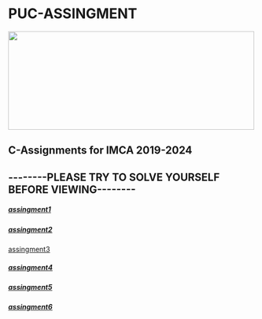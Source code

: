 <html> 
<h1>PUC-ASSINGMENT</h1>
<body>  
<img src="http://edlibre.com/wp-content/uploads/CProgrammingandDataStructures_1438585513.jpg"height="200"width="500">  
<h2>C-Assignments for IMCA 2019-2024</h2>
<h2>--------PLEASE TRY TO SOLVE YOURSELF BEFORE VIEWING--------</h2>
<h5><a href="https://github.com/chandrakant100/PUC-Assignment/tree/master/assingment1">assingment1</a></h5>
  <h5><a href="https://github.com/chandrakant100/PUC-Assignment/tree/master/assingment1">assingment2</a></h5
  <h5><a href="https://github.com/chandrakant100/PUC-Assignment/tree/master/assingment1">assingment3</a></h5>
  <h5><a href="https://github.com/chandrakant100/PUC-Assignment/tree/master/assingment1">assingment4</a></h5>
  <h5><a href="https://github.com/chandrakant100/PUC-Assignment/tree/master/assingment1">assingment5</a></h5>
  <h5><a href="https://github.com/chandrakant100/PUC-Assignment/tree/master/assingment1">assingment6</a></h5>
</body>  
</html>  
  

